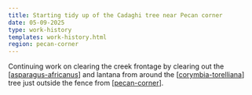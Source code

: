 ```yaml
---
title: Starting tidy up of the Cadaghi tree near Pecan corner
date: 05-09-2025
type: work-history
templates: work-history.html
region: pecan-corner
---
```


Continuing work on clearing the creek frontage by clearing out the [[asparagus-africanus]] and lantana from around the [[corymbia-torelliana]] tree just outside the fence from [[pecan-corner]]. 


[//begin]: # "Autogenerated link references for markdown compatibility"
[asparagus-africanus]: ../../plants/asparagus-africanus "Asparagus africanus (Climbing asparagus fern)"
[corymbia-torelliana]: ../../plants/corymbia-torelliana "Corymbia Torelliana (Cadaghi)"
[pecan-corner]: ../../pecan-corner "Pecan corner"
[//end]: # "Autogenerated link references"